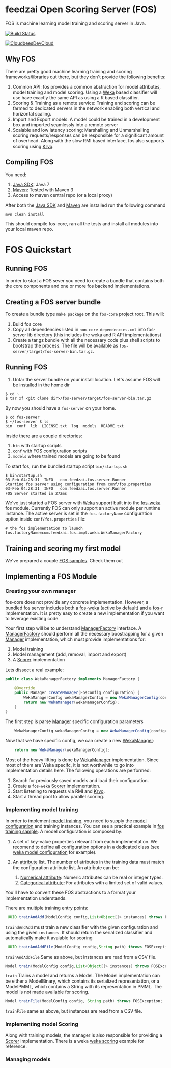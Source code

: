 # feedzai Open Scoring Server (FOS)

FOS is machine learning model training and scoring server in Java.

[![Build Status](https://feedzaios.ci.cloudbees.com/buildStatus/icon?job=fos-core)](https://feedzaios.ci.cloudbees.com/job/fos-core/)

[![CloudbeesDevCloud](http://www.cloudbees.com/sites/default/files/Button-Built-on-CB-1.png)](http://www.cloudbees.com/dev)


## Why FOS

There are pretty good machine learning training and scoring frameworks/libraries out there, but they don't provide the
following benefits:

1. Common API: fos provides a common abstraction for model attributes, model training and model scoring. Using a [Weka]
based classifier will use have exactly the same API as using a R based classifier.
1. Scoring & Training as a remote service: Training and scoring can be farmed to dedicated servers in the network
enabling both vertical and horizontal scaling.
1. Import and Export models: A model could be trained in a development box and imported seamlessly into a remote server
1. Scalable and low latency scoring: Marshalling and Unmarshalling scoring requests/responses can be responsible
for a significant amount of overhead. Along with the slow RMI based interface, fos also supports scoring using [Kryo].

## Compiling FOS

You need:

1. [Java SDK]: Java 7
1. [Maven]: Tested with Maven 3
1. Access to maven central repo (or a local proxy)

After both the [Java SDK] and [Maven] are installed run the following command

`mvn clean install`

This should compile fos-core, ran all the tests and install all modules into your local maven repo.

# FOS Quickstart

## Running FOS

In order to start a FOS sever you need to create a bundle that contains both the core components and one or more fos backend implementations.

## Creating a FOS server bundle

To create a bundle type 
`make package` on the `fos-core` project root. This will:

1. Build fos core
2. Copy all dependencies listed in `non-core-dependencies.xml` into fos-server lib directory (this includes the weka and R API implementations)
3. Create a tar.gz bundle with all the necessary code plus shell scripts to bootstrap the process. The file will be available as `fos-server/target/fos-server-bin.tar.gz`. 

## Running FOS

1. Untar the server bundle on your install location. Let's assume FOS will be installed in the home dir

```
$ cd ~
$ tar xf <git clone dir>/fos-server/target/fos-server-bin.tar.gz
```

By now you should have a `fos-server` on your home.

```
$ cd fos-server
$ ~/fos-server $ ls
bin  conf  lib  LICENSE.txt  log  models  README.txt
```

Inside there are a couple directories:

1. `bin` with startup scripts
1. `conf` with FOS configuration scripts
1. `models` where trained models are going to be found

To start fos, run the bundled startup script `bin/startup.sh`

```
$ bin/startup.sh
03-Feb 04:28:31  INFO   com.feedzai.fos.server.Runner                  Starting fos server using configuration from conf/fos.properties
03-Feb 04:28:31  INFO   com.feedzai.fos.server.Runner                  FOS Server started in 272ms
```

We've just started a FOS server with [Weka] support built into the [fos-weka] fos module.
Currently FOS can only support an active module per runtime instance. The active server is
set in the `fos.factoryName` configuration option inside `conf/fos.properties` file:

```
# the fos implementation to launch
fos.factoryName=com.feedzai.fos.impl.weka.WekaManagerFactory
```
## Training and scoring my first model

We've prepared a couple [FOS samples]. Check them out

## Implementing a FOS Module


### Creating your own manager

fos-core does not provide any concrete implementation. However, a bundled fos server includes both a [fos-weka] (active by default) and a [fos-r] implementation. It is pretty easy to create a new implementation if you want to leverage existing code.


Your first step will be to understand [ManagerFactory] interface. A [ManagerFactory] should perform all the necessary boostrapping for a given [Manager] implementation, which must provide implementations for:

1. Model training
2. Model management (add, removal, import and export)
3. A [Scorer] implementation 

Lets dissect a real example:

```java
public class WekaManagerFactory implements ManagerFactory {

    @Override
    public Manager createManager(FosConfig configuration) {
        WekaManagerConfig wekaManagerConfig = new WekaManagerConfig(configuration);
        return new WekaManager(wekaManagerConfig);
    }
}
```

The first step is parse [Manager] specific configuration parameters

```java
    WekaManagerConfig wekaManagerConfig = new WekaManagerConfig(configuration);
```

Now that we have specific config, we can create a new [WekaManager]:

```java
    return new WekaManager(wekaManagerConfig);
```

Most of the heavy lifting is done by [WekaManager] implementation. Since most of them are Weka specifc, it is not worthwhile to go into implementation details here. The following operations are performed:

1. Search for previously saved models and load their configuration. 
1. Create a `fos-weka` [Scorer] implementation.
1. Start listening to requests via RMI and [Kryo].
1. Start a thread pool to allow parallel scoring.


### Implementing model training

In order to implement [model training], you need to supply the [model configuration] and training instances. You can see a practical example in [fos training sample]. 
A model configuration is composed by:

1. A set of key-value properties relevant from each implementation. We recomend to define all configuration options in a dedicated class (see [weka model configuration] for example).

2. An [attribute] list. The number of atributes in the training data must match the configuration attribute list. An attribute can be:
    1. [Numerical attribute]: Numeric attributes can be real or integer types.
    2. [Categorical attribute]: For attributes with a limited set of valid values.



You'll have to convert these FOS abstractions to a format your implementation understands. 


There are multiple training entry points:

```java
 UUID trainAndAdd(ModelConfig config,List<Object[]> instances) throws FOSException;
```

`traindAndAdd`  must train a new classifier with the given configuration and using the given `instances`. It should return the serialized classifier and automatically make it avaiable for scoring

```java
 UUID trainAndAddFile(ModelConfig config,String path) throws FOSException;
```
`trainAndAddFile`  Same as above, but instances are read from a CSV file. 


```java
Model train(ModelConfig config,List<Object[]> instances) throws FOSException;
```
`train` Trains a model and returns a Model. The Model implementation can be either a ModelBinary, which contains its serialized representation, or a ModelPMML, which contains a String with its representation in PMML. The model is not made available for scoring.


```java
Model trainFile(ModelConfig config, String path) throws FOSException;
```
`trainFile` same as above, but instances are read from a CSV file.


### Implementing model Scoring

Along with training models, the manager is also responsible for providing a [Scorer] implementation. There is a weka [weka scoring] example for reference.





### Managing models






[Kryo]: https://github.com/EsotericSoftware/kryo
[fos-r]: https://github.com/feedzai/fos-r
[fos-weka]: https://github.com/feedzai/fos-weka
[Weka]: http://www.cs.waikato.ac.nz/ml/weka/
[R]: http://www.r-project.org/
[Maven]: http://maven.apache.org/
[Java SDK]: http://www.oracle.com/technetwork/java/javase/downloads/jdk7-downloads-1880260.html
[FOS samples]: https://github.com/feedzai/FosSample
[ManagerFactory]: https://github.com/feedzai/fos-core/blob/master/fos-api/src/main/java/com/feedzai/fos/api/ManagerFactory.java?source=cc
[Manager]: https://github.com/feedzai/fos-core/blob/master/fos-api/src/main/java/com/feedzai/fos/api/Manager.java?source=cc
[Scorer]: https://github.com/feedzai/fos-core/blob/master/fos-api/src/main/java/com/feedzai/fos/api/Scorer.java?source=cc
[WekaManager]: https://github.com/feedzai/fos-weka/blob/master/src/main/java/com/feedzai/fos/impl/weka/WekaManager.java?source=cc
[model training]: https://github.com/feedzai/fos-core/blob/master/fos-api/src/main/java/com/feedzai/fos/api/Manager.java?source=c#L120
[fos training sample]: https://github.com/feedzai/fos-sample/blob/master/src/main/java/com/feedzai/fos/samples/weka/WekaTraining.java#L65
[attribute]: https://github.com/feedzai/fos-core/blob/master/fos-api/src/main/java/com/feedzai/fos/api/Attribute.java?source=cc#L37
[Numerical attribute]: https://github.com/feedzai/fos-core/blob/master/fos-api/src/main/java/com/feedzai/fos/api/NumericAttribute.java?source=c#L32
[Categorical attribute]: https://github.com/feedzai/fos-core/blob/master/fos-api/src/main/java/com/feedzai/fos/api/CategoricalAttribute.java#L46
[model configuration]: https://github.com/feedzai/fos-core/blob/master/fos-api/src/main/java/com/feedzai/fos/api/ModelConfig.java?source=cc#L45
[weka model configuration]: https://github.com/feedzai/fos-weka/blob/master/src/main/java/com/feedzai/fos/impl/weka/config/WekaModelConfig.java?source=c#L45
[weka scoring]: https://github.com/feedzai/fos-sample/blob/master/src/main/java/com/feedzai/fos/samples/weka/WekaScoring.java#L45

